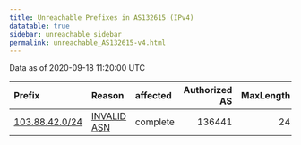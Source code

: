 ```yaml
---
title: Unreachable Prefixes in AS132615 (IPv4)
datatable: true
sidebar: unreachable_sidebar
permalink: unreachable_AS132615-v4.html
---
```


Data as of 2020-09-18 11:20:00 UTC


<div class="datatable-begin"></div>

| Prefix                                                 | Reason                                                                                                 | affected   |   Authorized AS |   MaxLength | Anchor                                       |   unreachable /24s |
|:-------------------------------------------------------|:-------------------------------------------------------------------------------------------------------|:-----------|----------------:|------------:|:---------------------------------------------|-------------------:|
| [103.88.42.0/24](https://stat.ripe.net/103.88.42.0/24) | [INVALID ASN](https://rpki-validator.ripe.net/announcement-preview?asn=AS132615&prefix=103.88.42.0/24) | complete   |          136441 |          24 | [APNIC](unreachable_APNIC_RPKI_Root-v4.html) |                  1 |

<div class="datatable-end"></div>